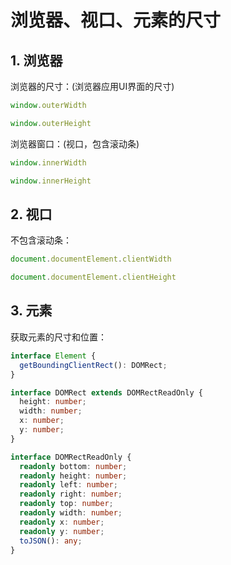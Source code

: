 # 浏览器、视口、元素的尺寸

## 1. 浏览器

浏览器的尺寸：(浏览器应用UI界面的尺寸)

```javascript
window.outerWidth

window.outerHeight
```

浏览器窗口：(视口，包含滚动条)

```javascript
window.innerWidth

window.innerHeight
```

## 2. 视口

不包含滚动条：

```javascript
document.documentElement.clientWidth

document.documentElement.clientHeight
```

## 3. 元素

获取元素的尺寸和位置：

```typescript
interface Element {
  getBoundingClientRect(): DOMRect;
}

interface DOMRect extends DOMRectReadOnly {
  height: number;
  width: number;
  x: number;
  y: number;
}

interface DOMRectReadOnly {
  readonly bottom: number;
  readonly height: number;
  readonly left: number;
  readonly right: number;
  readonly top: number;
  readonly width: number;
  readonly x: number;
  readonly y: number;
  toJSON(): any;
}
```
